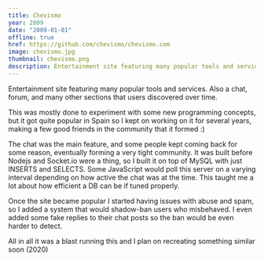 ```yaml
---
title: Chevismo
year: 2009
date: "2009-01-01"
offline: true
href: https://github.com/chevismo/chevismo.com
image: chevismo.jpg
thumbnail: chevismo.png
description: Entertainment site featuring many popular tools and services. Also a chat, forum, and many other sections that users discovered over time.
---
```


Entertainment site featuring many popular tools and services. Also a chat, forum, and many other sections that users discovered over time.

This was mostly done to experiment with some new programming concepts, but it got quite popular in Spain so I kept on working on it for several years, making a few good friends in the community that it formed :)

The chat was the main feature, and some people kept coming back for some reason, eventually forming a very tight community. It was built before Nodejs and Socket.io were a thing, so I built it on top of MySQL with just INSERTS and SELECTS. Some JavaScript would poll this server on a varying interval depending on how active the chat was at the time. This taught me a lot about how efficient a DB can be if tuned properly.

Once the site became popular I started having issues with abuse and spam, so I added a system that would shadow-ban users who misbehaved. I even added some fake replies to their chat posts so the ban would be even harder to detect.

All in all it was a blast running this and I plan on recreating something similar soon (2020)
